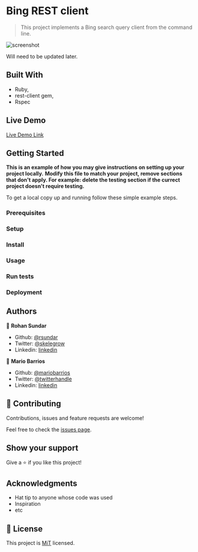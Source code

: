 # Bing REST client

> This project implements a Bing search query client from the command line.

![screenshot](./app_screenshot.png)

Will need to be updated later.

## Built With

- Ruby,
- rest-client gem,
- Rspec

## Live Demo

[Live Demo Link](https://livedemo.com)


## Getting Started

**This is an example of how you may give instructions on setting up your project locally.**
**Modify this file to match your project, remove sections that don't apply. For example: delete the testing section if the currect project doesn't require testing.**


To get a local copy up and running follow these simple example steps.

### Prerequisites

### Setup

### Install

### Usage

### Run tests

### Deployment



## Authors

👤 **Rohan Sundar**

- Github: [@rsundar](https://github.com/githubhandle)
- Twitter: [@skelegrow](https://twitter.com/skelegrow)
- Linkedin: [linkedin](https://linkedin.com/linkedinhandle)

👤 **Mario Barrios**

- Github: [@mariobarrios](https://github.com/mariobarrios)
- Twitter: [@twitterhandle](https://twitter.com/twitterhandle)
- Linkedin: [linkedin](https://linkedin.com/linkedinhandle)

## 🤝 Contributing

Contributions, issues and feature requests are welcome!

Feel free to check the [issues page](issues/).

## Show your support

Give a ⭐️ if you like this project!

## Acknowledgments

- Hat tip to anyone whose code was used
- Inspiration
- etc

## 📝 License

This project is [MiT](lic.url) licensed.

